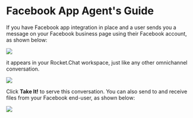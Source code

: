 # Facebook App Agent's Guide

If you have Facebook app integration in place and a user sends you a message on your Facebook business page using their Facebook account, as shown below:

![](../../../../.gitbook/assets/image%20%28534%29.png)

it appears in your Rocket.Chat workspace, just like any other omnichannel conversation.

![](../../../../.gitbook/assets/image%20%28491%29.png)

 Click **Take It!** to serve this conversation. You can also send to and receive files from your Facebook end-user, as shown below:

![](../../../../.gitbook/assets/image%20%28423%29.png)

